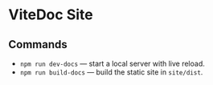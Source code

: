 # ViteDoc Site

## Commands

- `npm run dev-docs` — start a local server with live reload.
- `npm run build-docs` — build the static site in `site/dist`.

